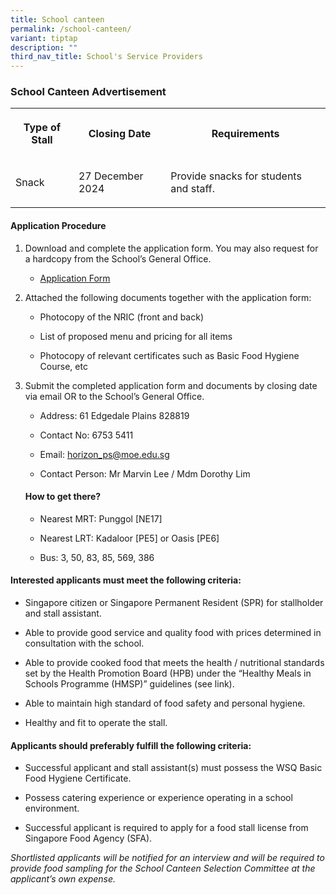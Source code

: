 ```yaml
---
title: School canteen
permalink: /school-canteen/
variant: tiptap
description: ""
third_nav_title: School's Service Providers
---
```

<h3><strong>School Canteen Advertisement</strong></h3>
<p></p>
<table style="minWidth: 75px">
<colgroup>
<col>
<col>
<col>
</colgroup>
<tbody>
<tr>
<th rowspan="1" colspan="1">
<p>Type of Stall</p>
</th>
<th rowspan="1" colspan="1">
<p>Closing Date</p>
</th>
<th rowspan="1" colspan="1">
<p>Requirements</p>
</th>
</tr>
<tr>
<td rowspan="1" colspan="1">
<p>Snack</p>
</td>
<td rowspan="1" colspan="1">
<p>27 December 2024</p>
</td>
<td rowspan="1" colspan="1">
<p>Provide snacks for students and staff.</p>
</td>
</tr>
</tbody>
</table>
<p></p>
<h4><strong>Application Procedure</strong></h4>
<ol data-tight="true" class="tight">
<li>
<p>Download and complete the application form. You may also request for a
hardcopy from the School’s General Office.</p>
<ul data-tight="true" class="tight">
<li>
<p><a href="/files/Application_form_2024__snacks_.pdf" rel="noopener noreferrer nofollow" target="_blank">Application Form</a>
<br>
</p>
</li>
</ul>
</li>
<li>
<p>Attached the following documents together with the application form:</p>
<ul data-tight="true" class="tight">
<li>
<p>Photocopy of the NRIC (front and back)</p>
</li>
<li>
<p>List of proposed menu and pricing for all items</p>
</li>
<li>
<p>Photocopy of relevant certificates such as Basic Food Hygiene Course,
etc
<br>
</p>
</li>
</ul>
</li>
<li>
<p>Submit the completed application form and documents by closing date via
email OR to the School’s General Office.</p>
<ul data-tight="true" class="tight">
<li>
<p>Address: 61 Edgedale Plains 828819</p>
</li>
<li>
<p>Contact No: 6753 5411</p>
</li>
<li>
<p>Email: <a href="mailto:horizon_ps@moe.edu.sg" rel="noopener noreferrer nofollow" target="_blank"><u>horizon_ps@moe.edu.sg</u></a>
</p>
</li>
<li>
<p>Contact Person: Mr Marvin Lee / Mdm Dorothy Lim
<br>
</p>
</li>
</ul>
<h4><strong>How to get there?</strong></h4>
<ul data-tight="true" class="tight">
<li>
<p>Nearest MRT: Punggol [NE17]</p>
</li>
<li>
<p>Nearest LRT: Kadaloor [PE5] or Oasis [PE6]</p>
</li>
<li>
<p>Bus: 3, 50, 83, 85, 569, 386
<br>
</p>
</li>
</ul>
</li>
</ol>
<h4><strong>Interested applicants must meet the following criteria:</strong></h4>
<ul data-tight="true" class="tight">
<li>
<p>Singapore citizen or Singapore Permanent Resident (SPR) for stallholder
and stall assistant.</p>
</li>
<li>
<p>Able to provide good service and quality food with prices determined in
consultation with the school.</p>
</li>
<li>
<p>Able to provide cooked food that meets the health / nutritional standards
set by the Health Promotion Board (HPB) under the “Healthy Meals in Schools
Programme (HMSP)” guidelines (see link).</p>
</li>
<li>
<p>Able to maintain high standard of food safety and personal hygiene.</p>
</li>
<li>
<p>Healthy and fit to operate the stall.
<br>
</p>
</li>
</ul>
<h4><strong>Applicants should preferably fulfill the following criteria:</strong></h4>
<ul data-tight="true" class="tight">
<li>
<p>Successful applicant and stall assistant(s) must possess the WSQ Basic
Food Hygiene Certificate.</p>
</li>
<li>
<p>Possess catering experience or experience operating in a school environment.</p>
</li>
<li>
<p>Successful applicant is required to apply for a food stall license from
Singapore Food Agency (SFA).</p>
</li>
</ul>
<p><em>Shortlisted applicants will be notified for an interview and will be required to provide food sampling for the School Canteen Selection Committee at the applicant’s own expense.</em>
<br>
</p>
<p></p>